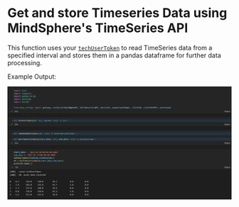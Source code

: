 # Get and store Timeseries Data using MindSphere's TimeSeries API

This function uses your [`techUserToken`](../Authentication/auth.py) to read TimeSeries data from a specified interval and stores them in a pandas dataframe for further data processing.

Example Output:

![example time series data output](doc/timeSeriesData.png)
